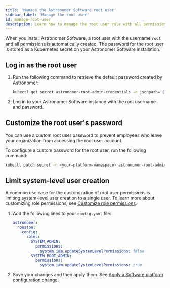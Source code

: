 ```yaml
---
title: 'Manage the Astronomer Software root user'
sidebar_label: 'Manage the root user'
id: manage-root-user
description: Learn how to manage the root user role with all permissions on Astronomer Software
---
```


When you install Astronomer Software, a root user with the username `root` and all permissions is automatically created. The password for the root user is stored as a Kubernetes secret on your Astronomer Software installation.

## Log in as the root user

1. Run the following command to retrieve the default password created by Astronomer:

    ```sh
    kubectl get secret astronomer-root-admin-credentials -o jsonpath='{.data.password}' -n <your-platform-namespace> | base64 --decode
    ```

2. Log in to your Astronomer Software instance with the root username and password.

## Customize the root user's password

You can use a custom root user password to prevent employees who leave your organization from accessing the root user account.

To configure a custom password for the root user, run the following command:

```sh
kubectl patch secret -n <your-platform-namespace> astronomer-root-admin-credentials --type=json -p='[{ "op" : "replace" , "path" : "/data/password" , "value" : "'$(echo -n "<your-new-password>" | base64)'"}]' && kubectl create job --from=cronjob/<your-release-name>-update-root-admin-password-cronjob manual3 -n <your-platform-namespace>
```

## Limit system-level user creation

A common use case for the customization of root user permissions is limiting system-level user creation to a single user. To learn more about customizing role permissions, see [Customize role permissions](manage-platform-users.md#customize-role-permissions).

1. Add the following lines to your `config.yaml` file:

    ```yaml
    astronomer:
      houston:
        config:
          roles:
            SYSTEM_ADMIN:
              permissions:
                system.iam.updateSystemLevelPermissions: false
            SYSTEM_ROOT_ADMIN:
              permissions:
                system.iam.updateSystemLevelPermissions: true
    ```

2. Save your changes and then apply them. See [Apply a Software platform configuration change](apply-platform-config.md).


